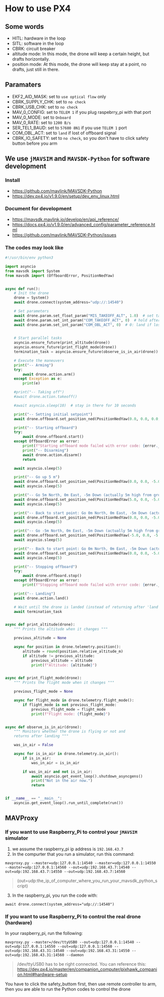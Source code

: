 # How to use PX4

## Some words
* HITL: hardware in the loop
* SITL: software in the loop
* CBRK: circuit breaker
* altitude mode: In this mode, the drone will keep a certain height, but drafts horizontally.
* position mode: At this mode, the drone will keep stay at a point, no drafts, just still in there.

## Paramaters
* EKF2_AID_MASK: set to `use optical flow` only
* CBRK_SUPPLY_CHK: set to `no check`
* CBRK_USB_CHK: set to `no check`
* MAV_0_CONFIG: set to `TELEM 1` if you plug raspebrry_pi with that port
* MAV_0_MODE: set to `Onboard`
* MAV_0_RATE: set to `1200 B/s`
* SER_TEL1_BAUD: set to `57600 8N1` if you use `TELEM 1` port
* COM_OBL_ACT: set to `land` if lost of offboard signal
* CBRK_IO_SAFETY: set to `no check`, so you don't have to click safety button before you arm

## We use `jMAVSIM` and `MAVSDK-Python` for software development

### Install
* https://github.com/mavlink/MAVSDK-Python
* https://dev.px4.io/v1.9.0/en/setup/dev_env_linux.html

### Document for development
* https://mavsdk.mavlink.io/develop/en/api_reference/
* https://docs.px4.io/v1.9.0/en/advanced_config/parameter_reference.html
* https://github.com/mavlink/MAVSDK-Python/issues

### The codes may look like
```python
#!/usr/bin/env python3

import asyncio
from mavsdk import System
from mavsdk import (OffboardError, PositionNedYaw)


async def run():
    # Init the drone
    drone = System()
    await drone.connect(system_address="udp://:14540")

    # Set parameters
    await drone.param.set_float_param("MIS_TAKEOFF_ALT", 1.0)  # set takeoff height to 1 meter
    await drone.param.set_int_param("COM_TAKEOFF_ACT", 0)  # hold after takeoff
    await drone.param.set_int_param("COM_OBL_ACT", 0)  # 0: land if lost offboard signal; 1: hold if lost offboard signal
    

    # Start parallel tasks
    asyncio.ensure_future(print_altitude(drone))
    asyncio.ensure_future(print_flight_mode(drone))
    termination_task = asyncio.ensure_future(observe_is_in_air(drone))

    # Execute the maneuvers
    print("-- Arming")
    try:
        await drone.action.arm()
    except Exception as e:
        print(e)

    #print("-- Taking off")
    #await drone.action.takeoff()

    #await asyncio.sleep(10)  # stay in there for 10 seconds

    print("-- Setting initial setpoint")
    await drone.offboard.set_position_ned(PositionNedYaw(0.0, 0.0, 0.0, 0.0))

    print("-- Starting offboard")
    try:
        await drone.offboard.start()
    except OffboardError as error:
        print(f"Starting offboard mode failed with error code: {error._result.result}")
        print("-- Disarming")
        await drone.action.disarm()
        return

    await asyncio.sleep(5)

    print("-- Go up 5 m")
    await drone.offboard.set_position_ned(PositionNedYaw(0.0, 0.0, -5.0, 0.0))
    await asyncio.sleep(5)

    print("-- Go 5m North, 0m East, -5m Down (actually 5m high from ground) within local coordinate system, turn to face East")
    await drone.offboard.set_position_ned(PositionNedYaw(5.0, 0.0, -5.0, 0.0))
    await asyncio.sleep(5)

    print("-- Back to start point: Go 0m North, 0m East, -5m Down (actually 5m high from ground) within local coordinate system, turn to face East")
    await drone.offboard.set_position_ned(PositionNedYaw(0.0, 0.0, -5.0, 0.0))
    await asyncio.sleep(5)

    print("-- Go -5m North, 0m East, -5m Down (actually 5m high from ground) within local coordinate system, turn to face East")
    await drone.offboard.set_position_ned(PositionNedYaw(-5.0, 0.0, -5.0, 0.0))
    await asyncio.sleep(5)

    print("-- Back to start point: Go 0m North, 0m East, -5m Down (actually 5m high from ground) within local coordinate system, turn to face East")
    await drone.offboard.set_position_ned(PositionNedYaw(0.0, 0.0, -5.0, 0.0))
    await asyncio.sleep(5)

    print("-- Stopping offboard")
    try:
        await drone.offboard.stop()
    except OffboardError as error:
        print(f"Stopping offboard mode failed with error code: {error._result.result}")

    print("-- Landing")
    await drone.action.land()

    # Wait until the drone is landed (instead of returning after 'land' is sent)
    await termination_task


async def print_altitude(drone):
    """ Prints the altitude when it changes """

    previous_altitude = None

    async for position in drone.telemetry.position():
        altitude = round(position.relative_altitude_m)
        if altitude != previous_altitude:
            previous_altitude = altitude
            print(f"Altitude: {altitude}")


async def print_flight_mode(drone):
    """ Prints the flight mode when it changes """

    previous_flight_mode = None

    async for flight_mode in drone.telemetry.flight_mode():
        if flight_mode is not previous_flight_mode:
            previous_flight_mode = flight_mode
            print(f"Flight mode: {flight_mode}")


async def observe_is_in_air(drone):
    """ Monitors whether the drone is flying or not and
    returns after landing """

    was_in_air = False

    async for is_in_air in drone.telemetry.in_air():
        if is_in_air:
            was_in_air = is_in_air

        if was_in_air and not is_in_air:
            await asyncio.get_event_loop().shutdown_asyncgens()
            print("Not in the air now.")
            return


if __name__ == "__main__":
    asyncio.get_event_loop().run_until_complete(run())
```

## MAVProxy
### If you want to use Raspberry_Pi to control your `jMAVSIM` simulator
1. we assume the raspberry_pi ip address is `192.168.43.7`
2. In the compurter that you run a simulator, run this command: 
```
mavproxy.py --master=udp:127.0.0.1:14540 --master=udp:127.0.0.1:14550 --master=udp:127.0.0.1:14560 --out=udp:192.168.43.7:14540 --out=udp:192.168.43.7:14550 --out=udp:192.168.43.7:14560
```
> (out=udp:the_ip_of_computer_where_you_run_your_mavsdk_python_script)
3. In the raspberry_pi, you run the code with:
```
await drone.connect(system_address="udp://:14540")
```

### If you want to use Raspberry_Pi to control the real drone (hardware)
In your raspberry_pi, run the following:
```
mavproxy.py --master=/dev/ttyUSB0 --out=udp:127.0.0.1:14540 --out=udp:127.0.0.1:14550 --out=udp:127.0.0.1:14560 --out=udp:192.168.43.31:14540 --out=udp:192.168.43.31:14550 --out=udp:192.168.43.31:14560 --daemon
```
> /dev/ttyUSB0 has to be right connected. You can reference this: https://dev.px4.io/master/en/companion_computer/pixhawk_companion.html#hardware-setup

You have to click the safety_buttom first, then use remote controller to arm, then you are able to run the Python codes to control the drone